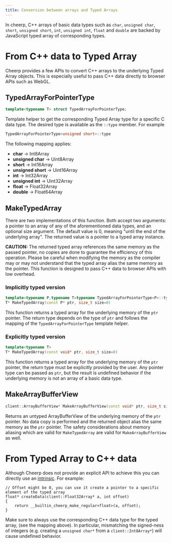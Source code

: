 ```yaml
---
title: Conversion between arrays and Typed Arrays
---
```


In cheerp, C++ arrays of basic data types such as `char`, `unsigned char`, `short`, `unsigned short`, `int`, `unsigned int`, `float` and `double` are backed by JavaScript typed array of corresponding types.

# From C++ data to Typed Array

Cheerp provides a few APIs to convert C++ arrays to the underlying Typed Array objects. This is especially useful to pass C++ data directly to browser APIs such as WebGL.

## TypedArrayForPointerType

```cpp
template<typename T> struct TypedArrayForPointerType;
```

Template helper to get the corresponding Typed Array type for a specific C data type. The desired type is available as the `::type` member. For example

```cpp
TypedArrayForPointerType<unsigned short>::type
```

The following mapping applies:

- **char** -> Int8Array
- **unsigned char** -> Uint8Array
- **short** -> Int16Array
- **unsigned short** -> Uint16Array
- **int** -> Int32Array
- **unsigned int** -> Uint32Array
- **float** -> Float32Array
- **double** -> Float64Array

## MakeTypedArray

There are two implementations of this function. Both accept two arguments: a pointer to an array of any of the aforementioned data types, and an optional size argument. The default value is 0, meaning "until the end of the underlying array". The returned value is a pointer to a typed array instance.

**CAUTION:** The returned typed array references the same memory as the passed pointer, no copies are done to guarantee the efficiency of this operation. Please be careful when modifying the memory as the compiler may or may not understand that the typed array alias the same memory as the pointer. This function is designed to pass C++ data to browser APIs with low overhead.

### Implicitly typed version

```cpp
template<typename P,typename T=typename TypedArrayForPointerType<P>::type>
T* MakeTypedArray(const P* ptr, size_t size=0)
```

This function returns a typed array for the underlying memory of the `ptr` pointer. The return type depends on the type of `ptr` and follows the mapping of the `TypedArrayForPointerType` template helper.

### Explicitly typed version

```cpp
template<typename T>
T* MakeTypedArray(const void* ptr, size_t size=0)
```

This function returns a typed array for the underlying memory of the `ptr` pointer, the return type must be explicitly provided by the user. Any pointer type can be passed as `ptr`, but the result is undefined behavior if the underlying memory is not an array of a basic data type.

## MakeArrayBufferView

```cpp
client::ArrayBufferView* MakeArrayBufferView(const void* ptr, size_t size=0)
```

Returns an untyped ArrayBufferView of the underlying memory of the `ptr` pointer. No data copy is performed and the returned object alias the same memory as the `ptr` pointer. The safety considerations about memory aliasing which are valid for `MakeTypedArray` are valid for `MakeArrayBufferView` as well.

# From Typed Array to C++ data

Although Cheerp does not provide an explicit API to achieve this you can directly use an [intrinsic](Cheerp-intrinsics). For example:

```
// Offset might be 0, you can use it create a pointer to a specific element of the typed array
float* createData(client::Float32Array* a, int offset)
{
    return __builtin_cheerp_make_regular<float>(a, offset);
}
```

Make sure to always use the corresponding C++ data type for the typed array, (see the mapping above). In particular, mismatching the signed-ness of integers (e.g. creating a `unsigned char*` from a `client::Int8Array*`) will cause undefined behavior.
